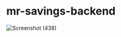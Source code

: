 # mr-savings-backend
![Screenshot (438)](https://user-images.githubusercontent.com/104266861/223898465-19a31115-8789-40f5-a10a-a6e7401a33e1.png)
